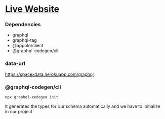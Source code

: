 # [Live Website](http://saad-saif-space-x-bootcamp2020.surge.sh)

### Dependencies

- graphql
- graphql-tag
- @appolo/client
- @graphql-codegen/cli

### data-url

https://spacexdata.herokuapp.com/graphql

### @graphql-codegen/cli

```
npx graphql-codegen init
```

it generates the types for our schema automatically and we have to initialize in our project
